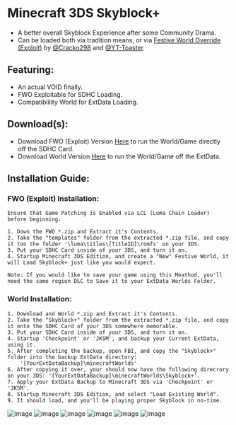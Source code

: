 # Minecraft 3DS Skyblock+
- A better overall Skyblock Experience after some Community Drama.
- Can be loaded both via tradition means, or via <ins>Festive World Override (Exploit)</ins> by [@Cracko298](https://github.com/Cracko298) and [@YT-Toaster](https://github.com/YT-Toaster).

## Featuring:
- An actual VOID finally.
- FWO Exploitable for SDHC Loading.
- Compatiblility World for ExtData Loading.

## Download(s):
- Download FWO (Exploit) Version [Here](https://github.com/Minecraft-3DS-Community/MC3DS-Skyblock-Plus/releases/download/vSkyblockPlus1/SkyblockPlus_FWO.zip) to run the World/Game directly off the SDHC Card.
- Download World Version [Here](https://github.com/Minecraft-3DS-Community/MC3DS-Skyblock-Plus/releases/download/vSkyblockPlus1/SkyblockPlus_World.zip) to run the World/Game off the ExtData.

## Installation Guide:
### FWO (Exploit) Installation:
```
Ensure that Game Patching is Enabled via LCL (Luma Chain Loader) before beginning.

1. Down the FWO *.zip and Extract it's Contents.
2. Take the "templates" folder from the extracted *.zip file, and copy it too the folder '\luma\titles\[TitleID]\romfs' on your 3DS.
3. Put your SDHC Card inside of your 3DS, and turn it on.
4. Startup Minecraft 3DS Edition, and create a "New" Festive World, it will Load Skyblock+ just like you would expect.

Note: If you would like to save your game using this Meathod, you'll need the same region DLC to Save it to your ExtData Worlds Folder.
```
### World Installation:
```
1. Download and World *.zip and Extract it's Contents.
2. Take the "Skyblock+" folder from the extracted *.zip file, and copy it onto the SDHC Card of your 3DS somewhere memorable.
3. Put your SDHC Card inside of your 3DS, and turn it on.
4. Startup 'Checkpoint' or 'JKSM', and backup your Current ExtData, using it.
5. After completing the backup, open FBI, and copy the "Skyblock+" folder into the backup ExtData directory:
    '[YourExtDataBackup]\minecraftWorlds'
6. After copying it over, your should now have the following direcrory on your 3DS: '[YourExtDataBackup]\minecraftWorlds\Skyblock+'.
7. Apply your ExtData Backup to Minecraft 3DS via 'Checkpoint' or 'JKSM'.
8. Startup Minecraft 3DS Edition, and select "Load Existing World".
9. It should load, and you'll be playing proper Skyblock in no-time.
```
![image](https://github.com/Minecraft-3DS-Community/MC3DS-Skyblock-Plus/assets/78656905/8ce25f33-347b-4111-aa11-03d9f303850d)
![image](https://github.com/Minecraft-3DS-Community/MC3DS-Skyblock-Plus/assets/78656905/7ac56082-6bac-40b5-96d8-b6a98a0748b9)
![image](https://github.com/Minecraft-3DS-Community/MC3DS-Skyblock-Plus/assets/78656905/d80d9831-c433-4715-9928-c78a75cef5a4)
![image](https://github.com/Minecraft-3DS-Community/MC3DS-Skyblock-Plus/assets/78656905/d02e7687-ef0c-4627-bafa-ff27ce9d95c3)
![image](https://github.com/Minecraft-3DS-Community/MC3DS-Skyblock-Plus/assets/78656905/4fd21c53-5fc3-4e2a-a987-af3387df8839)
![image](https://github.com/Minecraft-3DS-Community/MC3DS-Skyblock-Plus/assets/78656905/a4ba5aa7-d36c-447e-9089-557208bb461e)
